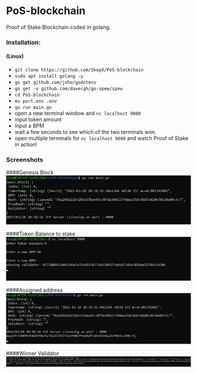 # PoS-blockchain
Proof of Stake Blockchain coded in golang.

### Installation:

####    (Linux)
- `git clone https://github.com/SkepX/PoS-blockchain`
- `sudo apt install golang -y`
- `go get github.com/joho/godotenv`
- `go get -u github.com/davecgh/go-spew/spew`
- `cd PoS-blockchain`
- `mv port.env .env`
- `go run main.go`
- open a new terminal window and `nc localhost 9000`
- input token amount
- input a BPM 
- wait a few seconds to see which of the two terminals won.
- open multiple terminals for `nc localhost 9000` and watch Proof of Stake in action!

### Screenshots

####Genesis Block
![screen](https://raw.githubusercontent.com/SkepX/PoS-blockchain/main/images/image_3.jpg)

####Token Balance to stake
![screen](https://raw.githubusercontent.com/SkepX/PoS-blockchain/main/images/image_2.jpg)

####Assigned address
![screen](https://raw.githubusercontent.com/SkepX/PoS-blockchain/main/images/image_1.jpg)

####Winner Validator
![screen](https://raw.githubusercontent.com/SkepX/PoS-blockchain/main/images/image_4.jpg)

